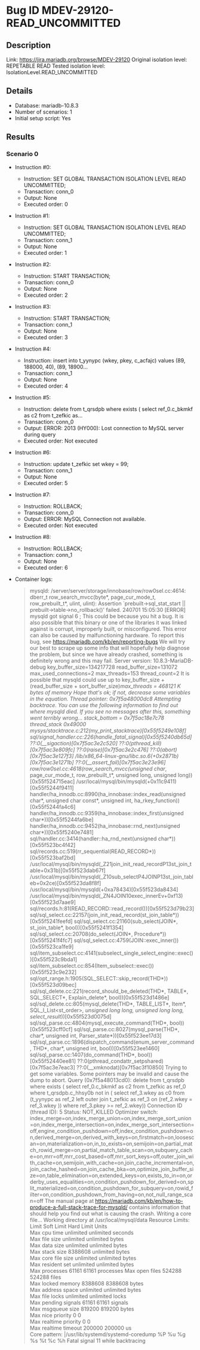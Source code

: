 # Bug ID MDEV-29120-READ_UNCOMMITTED

## Description

Link:                     https://jira.mariadb.org/browse/MDEV-29120
Original isolation level: REPETABLE READ
Tested isolation level:   IsolationLevel.READ_UNCOMMITTED


## Details
 * Database: mariadb-10.8.3
 * Number of scenarios: 1
 * Initial setup script: Yes

## Results
### Scenario 0
 * Instruction #0:
     - Instruction:  SET GLOBAL TRANSACTION ISOLATION LEVEL READ UNCOMMITTED;
     - Transaction: conn_0
     - Output: None
     - Executed order: 0
 * Instruction #1:
     - Instruction:  SET GLOBAL TRANSACTION ISOLATION LEVEL READ UNCOMMITTED;
     - Transaction: conn_1
     - Output: None
     - Executed order: 1
 * Instruction #2:
     - Instruction:  START TRANSACTION;
     - Transaction: conn_0
     - Output: None
     - Executed order: 2
 * Instruction #3:
     - Instruction:  START TRANSACTION;
     - Transaction: conn_1
     - Output: None
     - Executed order: 3
 * Instruction #4:
     - Instruction:  insert into t_yynypc (wkey, pkey, c_acfajc) values (89, 188000, 40), (89, 18900...
     - Transaction: conn_1
     - Output: None
     - Executed order: 4
 * Instruction #5:
     - Instruction:  delete from t_qrsdpb where exists ( select ref_0.c_bkmkf as c2 from t_zefkic as...
     - Transaction: conn_0
     - Output: ERROR: 2013 (HY000): Lost connection to MySQL server during query
     - Executed order: Not executed
 * Instruction #6:
     - Instruction:  update t_zefkic set wkey = 99;
     - Transaction: conn_1
     - Output: None
     - Executed order: 5
 * Instruction #7:
     - Instruction:  ROLLBACK;
     - Transaction: conn_0
     - Output: ERROR: MySQL Connection not available.
     - Executed order: Not executed
 * Instruction #8:
     - Instruction:  ROLLBACK;
     - Transaction: conn_1
     - Output: None
     - Executed order: 6

 * Container logs:
   > mysqld: /server/server/storage/innobase/row/row0sel.cc:4614: dberr_t row_search_mvcc(byte*, page_cur_mode_t, row_prebuilt_t*, ulint, ulint): Assertion `prebuilt->sql_stat_start || prebuilt->table->no_rollback()' failed.
   > 240701 15:05:30 [ERROR] mysqld got signal 6 ;
   > This could be because you hit a bug. It is also possible that this binary
   > or one of the libraries it was linked against is corrupt, improperly built,
   > or misconfigured. This error can also be caused by malfunctioning hardware.
   > To report this bug, see https://mariadb.com/kb/en/reporting-bugs
   > We will try our best to scrape up some info that will hopefully help
   > diagnose the problem, but since we have already crashed, 
   > something is definitely wrong and this may fail.
   > Server version: 10.8.3-MariaDB-debug
   > key_buffer_size=134217728
   > read_buffer_size=131072
   > max_used_connections=2
   > max_threads=153
   > thread_count=2
   > It is possible that mysqld could use up to 
   > key_buffer_size + (read_buffer_size + sort_buffer_size)*max_threads = 468121 K  bytes of memory
   > Hope that's ok; if not, decrease some variables in the equation.
   > Thread pointer: 0x7f5a48000dc8
   > Attempting backtrace. You can use the following information to find out
   > where mysqld died. If you see no messages after this, something went
   > terribly wrong...
   > stack_bottom = 0x7f5ac18e7c78 thread_stack 0x49000
   > mysys/stacktrace.c:212(my_print_stacktrace)[0x55f5249e108f]
   > sql/signal_handler.cc:226(handle_fatal_signal)[0x55f5240db65d]
   > ??:0(__sigaction)[0x7f5ac3e2c520]
   > ??:0(pthread_kill)[0x7f5ac3e809fc]
   > ??:0(raise)[0x7f5ac3e2c476]
   > ??:0(abort)[0x7f5ac3e127f3]
   > /lib/x86_64-linux-gnu/libc.so.6(+0x2871b)[0x7f5ac3e1271b]
   > ??:0(__assert_fail)[0x7f5ac3e23e96]
   > row/row0sel.cc:4618(row_search_mvcc(unsigned char*, page_cur_mode_t, row_prebuilt_t*, unsigned long, unsigned long))[0x55f524715eac]
   > /usr/local/mysql/bin/mysqld(+0x11c9411)[0x55f5244f9411]
   > handler/ha_innodb.cc:8990(ha_innobase::index_read(unsigned char*, unsigned char const*, unsigned int, ha_rkey_function))[0x55f5244fa4c6]
   > handler/ha_innodb.cc:9359(ha_innobase::index_first(unsigned char*))[0x55f5244fa6be]
   > handler/ha_innodb.cc:9452(ha_innobase::rnd_next(unsigned char*))[0x55f5240e7481]
   > sql/handler.cc:3414(handler::ha_rnd_next(unsigned char*))[0x55f523bc4f42]
   > sql/records.cc:519(rr_sequential(READ_RECORD*))[0x55f523baf2bd]
   > /usr/local/mysql/bin/mysqld(_Z21join_init_read_recordP13st_join_table+0x31b)[0x55f523dab67f]
   > /usr/local/mysql/bin/mysqld(_Z10sub_selectP4JOINP13st_join_tableb+0x2ce)[0x55f523da8f8f]
   > /usr/local/mysql/bin/mysqld(+0xa78434)[0x55f523da8434]
   > /usr/local/mysql/bin/mysqld(_ZN4JOIN10exec_innerEv+0xf13)[0x55f523d7aae9]
   > sql/records.h:81(READ_RECORD::read_record())[0x55f523d79b23]
   > sql/sql_select.cc:22157(join_init_read_record(st_join_table*))[0x55f5241feefd]
   > sql/sql_select.cc:21160(sub_select(JOIN*, st_join_table*, bool))[0x55f5241f1354]
   > sql/sql_select.cc:20708(do_select(JOIN*, Procedure*))[0x55f5241f4fc7]
   > sql/sql_select.cc:4759(JOIN::exec_inner())[0x55f523ca1fe9]
   > sql/item_subselect.cc:4141(subselect_single_select_engine::exec())[0x55f523c9bda1]
   > sql/item_subselect.cc:854(Item_subselect::exec())[0x55f523c9e232]
   > sql/opt_range.h:1905(SQL_SELECT::skip_record(THD*))[0x55f523d09bec]
   > sql/sql_delete.cc:221(record_should_be_deleted(THD*, TABLE*, SQL_SELECT*, Explain_delete*, bool))[0x55f523d1486e]
   > sql/sql_delete.cc:805(mysql_delete(THD*, TABLE_LIST*, Item*, SQL_I_List<st_order>*, unsigned long long, unsigned long long, select_result*))[0x55f523d0075d]
   > sql/sql_parse.cc:4804(mysql_execute_command(THD*, bool))[0x55f523cff0cf]
   > sql/sql_parse.cc:8027(mysql_parse(THD*, char*, unsigned int, Parser_state*))[0x55f523ee17d3]
   > sql/sql_parse.cc:1896(dispatch_command(enum_server_command, THD*, char*, unsigned int, bool))[0x55f523ee1460]
   > sql/sql_parse.cc:1407(do_command(THD*, bool))[0x55f52440ee81]
   > ??:0(pthread_condattr_setpshared)[0x7f5ac3e7eac3]
   > ??:0(__xmknodat)[0x7f5ac3f10850]
   > Trying to get some variables.
   > Some pointers may be invalid and cause the dump to abort.
   > Query (0x7f5a48013cd0): delete from t_qrsdpb where exists ( select ref_0.c_bkmkf as c2 from t_zefkic as ref_0 where t_qrsdpb.c_hhsy0b not in ( select ref_3.wkey as c0 from (t_yynypc as ref_2 left outer join t_zefkic as ref_3 on (ref_2.wkey = ref_3.wkey )) where ref_3.pkey >= ref_2.wkey))
   > Connection ID (thread ID): 5
   > Status: NOT_KILLED
   > Optimizer switch: index_merge=on,index_merge_union=on,index_merge_sort_union=on,index_merge_intersection=on,index_merge_sort_intersection=off,engine_condition_pushdown=off,index_condition_pushdown=on,derived_merge=on,derived_with_keys=on,firstmatch=on,loosescan=on,materialization=on,in_to_exists=on,semijoin=on,partial_match_rowid_merge=on,partial_match_table_scan=on,subquery_cache=on,mrr=off,mrr_cost_based=off,mrr_sort_keys=off,outer_join_with_cache=on,semijoin_with_cache=on,join_cache_incremental=on,join_cache_hashed=on,join_cache_bka=on,optimize_join_buffer_size=on,table_elimination=on,extended_keys=on,exists_to_in=on,orderby_uses_equalities=on,condition_pushdown_for_derived=on,split_materialized=on,condition_pushdown_for_subquery=on,rowid_filter=on,condition_pushdown_from_having=on,not_null_range_scan=off
   > The manual page at https://mariadb.com/kb/en/how-to-produce-a-full-stack-trace-for-mysqld/ contains
   > information that should help you find out what is causing the crash.
   > Writing a core file...
   > Working directory at /usr/local/mysql/data
   > Resource Limits:
   > Limit                     Soft Limit           Hard Limit           Units     
   > Max cpu time              unlimited            unlimited            seconds   
   > Max file size             unlimited            unlimited            bytes     
   > Max data size             unlimited            unlimited            bytes     
   > Max stack size            8388608              unlimited            bytes     
   > Max core file size        unlimited            unlimited            bytes     
   > Max resident set          unlimited            unlimited            bytes     
   > Max processes             61161                61161                processes 
   > Max open files            524288               524288               files     
   > Max locked memory         8388608              8388608              bytes     
   > Max address space         unlimited            unlimited            bytes     
   > Max file locks            unlimited            unlimited            locks     
   > Max pending signals       61161                61161                signals   
   > Max msgqueue size         819200               819200               bytes     
   > Max nice priority         0                    0                    
   > Max realtime priority     0                    0                    
   > Max realtime timeout      200000               200000               us        
   > Core pattern: |/usr/lib/systemd/systemd-coredump %P %u %g %s %t %c %h
   > Fatal signal 11 while backtracing
